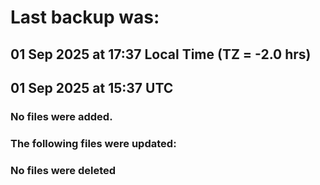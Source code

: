 # Last backup was:
## 01 Sep 2025 at 17:37 Local Time (TZ = -2.0 hrs)  
## 01 Sep 2025 at 15:37 UTC 

### No files were added.

### The following files were updated:

### No files were deleted 
